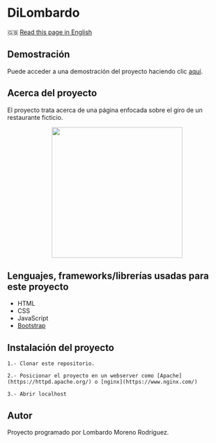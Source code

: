 # DiLombardo

🇬🇧 [Read this page in English](https://github.com/LombardoCode/DiLombardo/tree/master/README/README.en.md)

## Demostración
Puede acceder a una demostración del proyecto haciendo clic [aquí](https://dilombardo.herokuapp.com/).

## Acerca del proyecto
El proyecto trata acerca de una página enfocada sobre el giro de un restaurante ficticio.

<a href="https://dilombardo.herokuapp.com/" title="DiLombardo" style="display: block; display: flex; justify-content: center;"><img src="" width="300"></a>

## Lenguajes, frameworks/librerías usadas para este proyecto
- HTML
- CSS
- JavaScript
- [Bootstrap](https://getbootstrap.com/)

## Instalación del proyecto
```
1.- Clonar este repositorio.
```

```
2.- Posicionar el proyecto en un webserver como [Apache](https://httpd.apache.org/) o [nginx](https://www.nginx.com/)
```

```
3.- Abrir localhost
```

## Autor
Proyecto programado por Lombardo Moreno Rodríguez.
